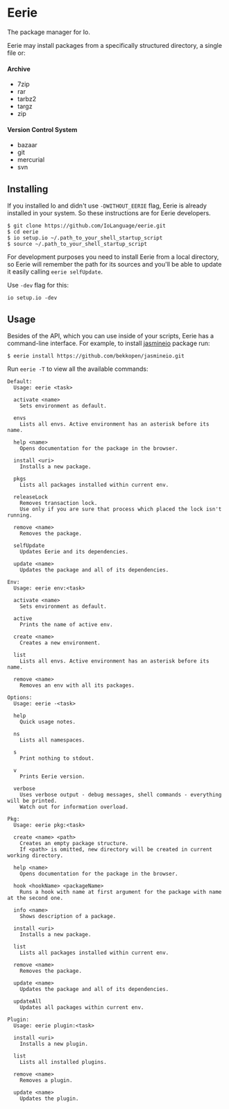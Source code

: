 # Eerie

The package manager for Io.

Eerie may install packages from a specifically structured directory, a single
file or:

#### Archive

- 7zip
- rar
- tarbz2
- targz
- zip

#### Version Control System

- bazaar
- git
- mercurial
- svn




## Installing

If you installed Io and didn't use `-DWITHOUT_EERIE` flag, Eerie is already
installed in your system. So these instructions are for Eerie developers.

```shell
$ git clone https://github.com/IoLanguage/eerie.git
$ cd eerie
$ io setup.io ~/.path_to_your_shell_startup_script
$ source ~/.path_to_your_shell_startup_script
```

For development purposes you need to install Eerie from a local directory, so
Eerie will remember the path for its sources and you'll be able to update it
easily calling `eerie selfUpdate`. 

Use `-dev` flag for this:

```shell
io setup.io -dev
```




## Usage

Besides of the API, which you can use inside of your scripts, Eerie has a
command-line interface. For example, to install
[jasmineio](https://github.com/bekkopen/jasmineio) package run:

```
$ eerie install https://github.com/bekkopen/jasmineio.git
```

Run `eerie -T` to view all the available commands:

```shell
Default:
  Usage: eerie <task>

  activate <name>
    Sets environment as default.

  envs
    Lists all envs. Active environment has an asterisk before its name.

  help <name>
    Opens documentation for the package in the browser.

  install <uri>
    Installs a new package.

  pkgs
    Lists all packages installed within current env.

  releaseLock
    Removes transaction lock.
    Use only if you are sure that process which placed the lock isn't running.

  remove <name>
    Removes the package.

  selfUpdate
    Updates Eerie and its dependencies.

  update <name>
    Updates the package and all of its dependencies.

Env:
  Usage: eerie env:<task>

  activate <name>
    Sets environment as default.

  active
    Prints the name of active env.

  create <name>
    Creates a new environment.

  list
    Lists all envs. Active environment has an asterisk before its name.

  remove <name>
    Removes an env with all its packages.

Options:
  Usage: eerie -<task>

  help
    Quick usage notes.

  ns
    Lists all namespaces.

  s
    Print nothing to stdout.

  v
    Prints Eerie version.

  verbose
    Uses verbose output - debug messages, shell commands - everything will be printed.
    Watch out for information overload.

Pkg:
  Usage: eerie pkg:<task>

  create <name> <path>
    Creates an empty package structure.
    If <path> is omitted, new directory will be created in current working directory.

  help <name>
    Opens documentation for the package in the browser.

  hook <hookName> <packageName>
    Runs a hook with name at first argument for the package with name at the second one.

  info <name>
    Shows description of a package.

  install <uri>
    Installs a new package.

  list
    Lists all packages installed within current env.

  remove <name>
    Removes the package.

  update <name>
    Updates the package and all of its dependencies.

  updateAll
    Updates all packages within current env.

Plugin:
  Usage: eerie plugin:<task>

  install <uri>
    Installs a new plugin.

  list
    Lists all installed plugins.

  remove <name>
    Removes a plugin.

  update <name>
    Updates the plugin.
```
